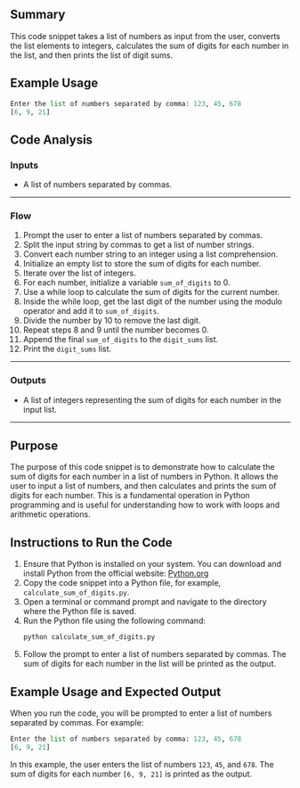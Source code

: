 ## Summary
This code snippet takes a list of numbers as input from the user, converts the list elements to integers, calculates the sum of digits for each number in the list, and then prints the list of digit sums.

## Example Usage
```python
Enter the list of numbers separated by comma: 123, 45, 678
[6, 9, 21]
```

## Code Analysis
### Inputs
- A list of numbers separated by commas.
___
### Flow
1. Prompt the user to enter a list of numbers separated by commas.
2. Split the input string by commas to get a list of number strings.
3. Convert each number string to an integer using a list comprehension.
4. Initialize an empty list to store the sum of digits for each number.
5. Iterate over the list of integers.
6. For each number, initialize a variable `sum_of_digits` to 0.
7. Use a while loop to calculate the sum of digits for the current number.
8. Inside the while loop, get the last digit of the number using the modulo operator and add it to `sum_of_digits`.
9. Divide the number by 10 to remove the last digit.
10. Repeat steps 8 and 9 until the number becomes 0.
11. Append the final `sum_of_digits` to the `digit_sums` list.
12. Print the `digit_sums` list.
___
### Outputs
- A list of integers representing the sum of digits for each number in the input list.
___

## Purpose
The purpose of this code snippet is to demonstrate how to calculate the sum of digits for each number in a list of numbers in Python. It allows the user to input a list of numbers, and then calculates and prints the sum of digits for each number. This is a fundamental operation in Python programming and is useful for understanding how to work with loops and arithmetic operations.

## Instructions to Run the Code
1. Ensure that Python is installed on your system. You can download and install Python from the official website: [Python.org](https://www.python.org/)
2. Copy the code snippet into a Python file, for example, `calculate_sum_of_digits.py`.
3. Open a terminal or command prompt and navigate to the directory where the Python file is saved.
4. Run the Python file using the following command:
   ```bash
   python calculate_sum_of_digits.py
   ```
5. Follow the prompt to enter a list of numbers separated by commas. The sum of digits for each number in the list will be printed as the output.

## Example Usage and Expected Output
When you run the code, you will be prompted to enter a list of numbers separated by commas. For example:
```python
Enter the list of numbers separated by comma: 123, 45, 678
[6, 9, 21]
```
In this example, the user enters the list of numbers `123`, `45`, and `678`. The sum of digits for each number `[6, 9, 21]` is printed as the output.
